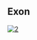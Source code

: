 ## Exon

[![2](https://github-profile-trophy.vercel.app/?username=TheDespre1990&theme=onedark)](https://github.com/ryo-ma/github-profile-trophy)
